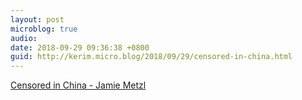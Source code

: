 ```yaml
---
layout: post
microblog: true
audio: 
date: 2018-09-29 09:36:38 +0800
guid: http://kerim.micro.blog/2018/09/29/censored-in-china.html
---
```

[Censored in China - Jamie Metzl](https://jamiemetzl.com/censored-in-china/)
